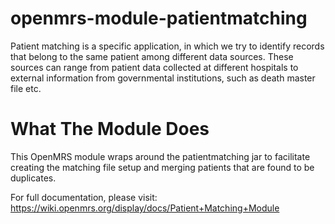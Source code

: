 openmrs-module-patientmatching
==============================

Patient matching is a specific application, in which we try to identify records that belong to the same patient among different data sources. These sources can range from patient data collected at different hospitals to external information from governmental institutions, such as death master file etc.

What The Module Does
====================

This OpenMRS module wraps around the patientmatching jar to facilitate creating the matching file setup and merging patients that are found to be duplicates.


For full documentation, please visit: https://wiki.openmrs.org/display/docs/Patient+Matching+Module
